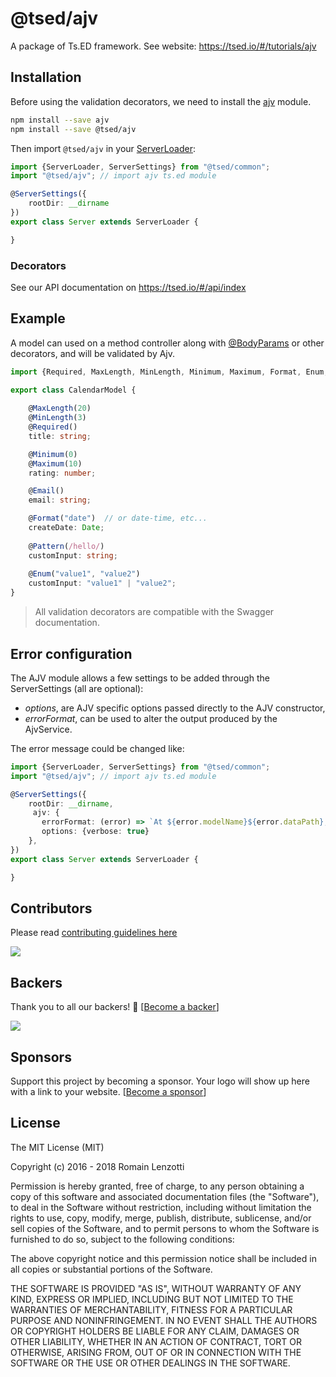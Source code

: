 # @tsed/ajv

A package of Ts.ED framework. See website: https://tsed.io/#/tutorials/ajv

## Installation

Before using the validation decorators, we need to install the [ajv](https://www.npmjs.com/package/ajv) module.

```bash
npm install --save ajv
npm install --save @tsed/ajv
```

Then import `@tsed/ajv` in your [ServerLoader](http://tsed.io/api/common/server/components/ServerLoader.html):

```typescript
import {ServerLoader, ServerSettings} from "@tsed/common";
import "@tsed/ajv"; // import ajv ts.ed module

@ServerSettings({
    rootDir: __dirname
})
export class Server extends ServerLoader {

}
```

### Decorators

See our API documentation on https://tsed.io/#/api/index

## Example

A model can used on a method controller along with [@BodyParams](http://tsed.io/api/common/filters/decorators/BodyParams.html) or other decorators, and will
be validated by Ajv.

```typescript
import {Required, MaxLength, MinLength, Minimum, Maximum, Format, Enum, Pattern, Email} from "@tsed/common";

export class CalendarModel {
    
    @MaxLength(20)
    @MinLength(3)
    @Required()
    title: string;

    @Minimum(0)
    @Maximum(10)
    rating: number;

    @Email()
    email: string;

    @Format("date")  // or date-time, etc...
    createDate: Date;
    
    @Pattern(/hello/)
    customInput: string;
    
    @Enum("value1", "value2")
    customInput: "value1" | "value2";
}
```

> All validation decorators are compatible with the Swagger documentation.


## Error configuration

The AJV module allows a few settings to be added through the ServerSettings (all are optional):

* *options*, are AJV specific options passed directly to the AJV constructor,
* *errorFormat*, can be used to alter the output produced by the AjvService.

The error message could be changed like:

```typescript
import {ServerLoader, ServerSettings} from "@tsed/common";
import "@tsed/ajv"; // import ajv ts.ed module

@ServerSettings({
    rootDir: __dirname,
     ajv: {
       errorFormat: (error) => `At ${error.modelName}${error.dataPath}, value '${error.data}' ${error.message}`,
       options: {verbose: true}
    },
})
export class Server extends ServerLoader {

}
```


## Contributors
Please read [contributing guidelines here](https://tsed.io/CONTRIBUTING.html)

<a href="https://github.com/TypedProject/ts-express-decorators/graphs/contributors"><img src="https://opencollective.com/tsed/contributors.svg?width=890" /></a>


## Backers

Thank you to all our backers! 🙏 [[Become a backer](https://opencollective.com/tsed#backer)]

<a href="https://opencollective.com/tsed#backers" target="_blank"><img src="https://opencollective.com/tsed/tiers/backer.svg?width=890"></a>

## Sponsors

Support this project by becoming a sponsor. Your logo will show up here with a link to your website. [[Become a sponsor](https://opencollective.com/tsed#sponsor)]

## License

The MIT License (MIT)

Copyright (c) 2016 - 2018 Romain Lenzotti

Permission is hereby granted, free of charge, to any person obtaining a copy of this software and associated documentation files (the "Software"), to deal in the Software without restriction, including without limitation the rights to use, copy, modify, merge, publish, distribute, sublicense, and/or sell copies of the Software, and to permit persons to whom the Software is furnished to do so, subject to the following conditions:

The above copyright notice and this permission notice shall be included in all copies or substantial portions of the Software.

THE SOFTWARE IS PROVIDED "AS IS", WITHOUT WARRANTY OF ANY KIND, EXPRESS OR IMPLIED, INCLUDING BUT NOT LIMITED TO THE WARRANTIES OF MERCHANTABILITY, FITNESS FOR A PARTICULAR PURPOSE AND NONINFRINGEMENT. IN NO EVENT SHALL THE AUTHORS OR COPYRIGHT HOLDERS BE LIABLE FOR ANY CLAIM, DAMAGES OR OTHER LIABILITY, WHETHER IN AN ACTION OF CONTRACT, TORT OR OTHERWISE, ARISING FROM, OUT OF OR IN CONNECTION WITH THE SOFTWARE OR THE USE OR OTHER DEALINGS IN THE SOFTWARE.
